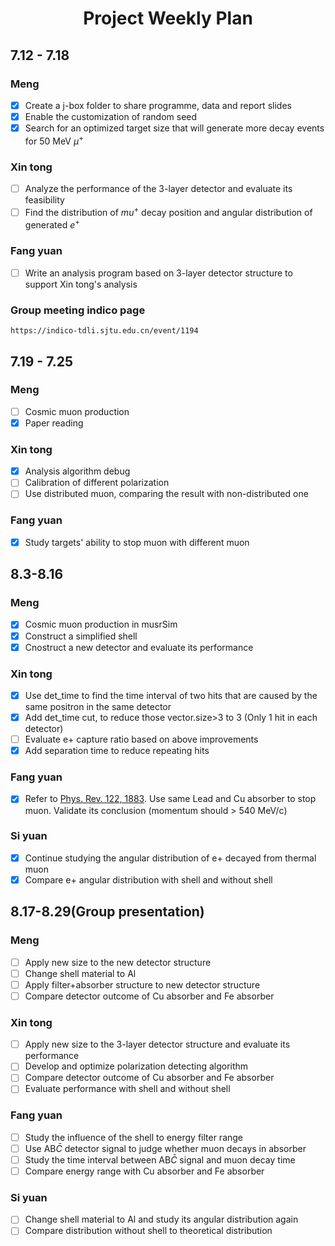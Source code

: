 # <center>Project Weekly Plan</center>

## 7.12 - 7.18
### Meng
- [x] Create a j-box folder to share programme, data and report slides
- [x] Enable the customization of random seed
- [x] Search for an optimized target size that will generate more decay events for 50 MeV $\mu^+$
### Xin tong
- [ ] Analyze the performance of the 3-layer detector and evaluate its feasibility
- [ ] Find the distribution of $mu^+$ decay position and angular distribution of generated $e^+$
### Fang yuan
- [ ] Write an analysis program based on 3-layer detector structure to support Xin tong's analysis
### Group meeting indico page
    https://indico-tdli.sjtu.edu.cn/event/1194

## 7.19 - 7.25
### Meng
- [ ] Cosmic muon production
- [x] Paper reading

### Xin tong
- [x] Analysis algorithm debug
- [ ] Calibration of different polarization
- [ ] Use distributed muon, comparing the result with non-distributed one

### Fang yuan
- [x] Study targets' ability to stop muon with different muon

## 8.3-8.16
### Meng
- [x] Cosmic muon production in musrSim
- [x] Construct a simplified shell
- [x] Cnostruct a new detector and evaluate its performance

### Xin tong
- [x] Use det_time to find the time interval of two hits that are caused by the same positron in the same detector
- [x] Add det_time cut, to reduce those vector.size>3 to 3 (Only 1 hit in each detector)
- [ ] Evaluate e+ capture ratio based on above improvements
- [x] Add separation time to reduce repeating hits

### Fang yuan
- [x] Refer to [Phys. Rev. 122, 1883](https://journals.aps.org/pr/abstract/10.1103/PhysRev.122.1883). Use same Lead and Cu absorber to stop muon. Validate its conclusion (momentum should > 540 MeV/c)

### Si yuan
- [x] Continue studying the angular distribution of e+ decayed from thermal muon
- [x] Compare e+ angular distribution with shell and without shell

## 8.17-8.29(Group presentation)
### Meng
- [ ] Apply new size to the new detector structure
- [ ] Change shell material to Al
- [ ] Apply filter+absorber structure to new detector structure
- [ ] Compare detector outcome of Cu absorber and Fe absorber

### Xin tong
- [ ] Apply new size to the 3-layer detector structure and evaluate its performance
- [ ] Develop and optimize polarization detecting algorithm
- [ ] Compare detector outcome of Cu absorber and Fe absorber
- [ ] Evaluate performance with shell and without shell

### Fang yuan
- [ ] Study the influence of the shell to energy filter range
- [ ] Use AB$\bar{C}$ detector signal to judge whether muon decays in absorber
- [ ] Study the time interval between AB$\bar{C}$ signal and muon decay time
- [ ] Compare energy range with Cu absorber and Fe absorber

### Si yuan
- [ ] Change shell material to Al and study its angular distribution again
- [ ] Compare distribution without shell to theoretical distribution
